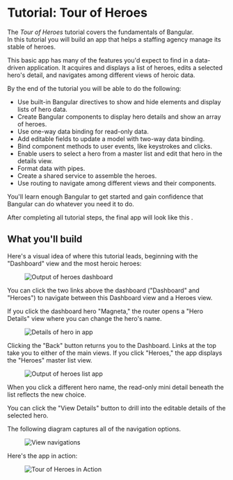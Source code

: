 <h1 class="no-toc">Tutorial: Tour of Heroes</h1>

The _Tour of Heroes_ tutorial covers the fundamentals of Bangular.  
In this tutorial you will build an app that helps a staffing agency manage its stable of heroes.

This basic app has many of the features you'd expect to find in a data-driven application.
It acquires and displays a list of heroes, edits a selected hero's detail, and navigates among different views of heroic data.

By the end of the tutorial you will be able to do the following:

* Use built-in Bangular directives to show and hide elements and display lists of hero data.
* Create Bangular components to display hero details and show an array of heroes.
* Use one-way data binding for read-only data.
* Add editable fields to update a model with two-way data binding.
* Bind component methods to user events, like keystrokes and clicks.
* Enable users to select a hero from a master list and edit that hero in the details view. 
* Format data with pipes.
* Create a shared service to assemble the heroes.
* Use routing to navigate among different views and their components.

You'll learn enough Bangular to get started and gain confidence that
Bangular can do whatever you need it to do. 

After completing all tutorial steps, the final app will look like this <live-example name="toh-pt6"></live-example>.


## What you'll build

Here's a visual idea of where this tutorial leads, beginning with the "Dashboard"
view and the most heroic heroes:

<figure>
  <img src='generated/images/guide/toh/heroes-dashboard-1.png' alt="Output of heroes dashboard">
</figure>

You can click the two links above the dashboard ("Dashboard" and "Heroes")
to navigate between this Dashboard view and a Heroes view.

If you click the dashboard hero "Magneta," the router opens a "Hero Details" view
where you can change the hero's name.

<figure>
  <img src='generated/images/guide/toh/hero-details-1.png' alt="Details of hero in app">
</figure>

Clicking the "Back" button returns you to the Dashboard.
Links at the top take you to either of the main views.
If you click "Heroes," the app displays the "Heroes" master list view.


<figure>
  <img src='generated/images/guide/toh/heroes-list-2.png' alt="Output of heroes list app">
</figure>

When you click a different hero name, the read-only mini detail beneath the list reflects the new choice.

You can click the "View Details" button to drill into the
editable details of the selected hero.

The following diagram captures all of the navigation options.

<figure>
  <img src='generated/images/guide/toh/nav-diagram.png' alt="View navigations">
</figure>

Here's the app in action:

<figure>
  <img src='generated/images/guide/toh/toh-anim.gif' alt="Tour of Heroes in Action">
</figure>
